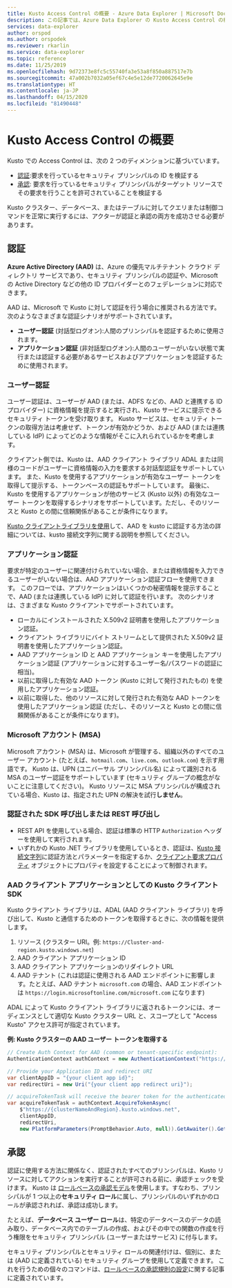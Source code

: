 ```yaml
---
title: Kusto Access Control の概要 - Azure Data Explorer | Microsoft Docs
description: この記事では、Azure Data Explorer の Kusto Access Control の概要について説明します。
services: data-explorer
author: orspod
ms.author: orspodek
ms.reviewer: rkarlin
ms.service: data-explorer
ms.topic: reference
ms.date: 11/25/2019
ms.openlocfilehash: 9d72373e8fc5c55740fa3e53a8f850a887517e7b
ms.sourcegitcommit: 47a002b7032a05ef67c4e5e12de7720062645e9e
ms.translationtype: HT
ms.contentlocale: ja-JP
ms.lasthandoff: 04/15/2020
ms.locfileid: "81490448"
---
```

# <a name="kusto-access-control-overview"></a>Kusto Access Control の概要

Kusto での Access Control は、次の 2 つのディメンションに基づいています。
* [認証](#authentication):要求を行っているセキュリティ プリンシパルの ID を検証する
* [承認](#authorization): 要求を行っているセキュリティ プリンシパルがターゲット リソースでその要求を行うことを許可されていることを検証する

Kusto クラスター、データベース、またはテーブルに対してクエリまたは制御コマンドを正常に実行するには、アクターが認証と承認の両方を成功させる必要があります。

## <a name="authentication"></a>認証


**Azure Active Directory (AAD)** は、Azure の優先マルチテナント クラウド ディレクトリ サービスであり、セキュリティ プリンシパルの認証や、Microsoft の Active Directory などの他の ID プロバイダーとのフェデレーションに対応できます。

AAD は、Microsoft で Kusto に対して認証を行う場合に推奨される方法です。 次のようなさまざまな認証シナリオがサポートされています。
* **ユーザー認証** (対話型ログオン):人間のプリンシパルを認証するために使用されます。
* **アプリケーション認証** (非対話型ログオン):人間のユーザーがいない状態で実行または認証する必要があるサービスおよびアプリケーションを認証するために使用されます。 

### <a name="user-authentication"></a>ユーザー認証
ユーザー認証は、ユーザーが AAD (または、ADFS などの、AAD と連携する ID プロバイダー) に資格情報を提示すると実行され、Kusto サービスに提示できるセキュリティ トークンを受け取ります。 Kusto サービスは、セキュリティ トークンの取得方法は考慮せず、トークンが有効かどうか、および AAD (または連携している IdP) によってどのような情報がそこに入れられているかを考慮します。

クライアント側では、Kusto は、AAD クライアント ライブラリ ADAL または同様のコードがユーザーに資格情報の入力を要求する対話型認証をサポートしています。 また、Kusto を使用するアプリケーションが有効なユーザー トークンを取得して提示する、トークンベースの認証もサポートしています。 最後に、Kusto を使用するアプリケーションが他のサービス (Kusto 以外) の有効なユーザー トークンを取得するシナリオをサポートしています。ただし、そのリソースと Kusto との間に信頼関係があることが条件になります。

[Kusto クライアントライブラリを使用](../../api/connection-strings/kusto.md)して、AAD を kusto に認証する方法の詳細については、kusto 接続文字列に関する説明を参照してください。

### <a name="application-authentication"></a>アプリケーション認証
要求が特定のユーザーに関連付けられていない場合、または資格情報を入力できるユーザーがいない場合は、AAD アプリケーション認証フローを使用できます。 このフローでは、アプリケーションはいくつかの秘密情報を提示することで、AAD (または連携している IdP) に対して認証を行います。 次のシナリオは、さまざまな Kusto クライアントでサポートされています。

* ローカルにインストールされた X.509v2 証明書を使用したアプリケーション認証。
* クライアント ライブラリにバイト ストリームとして提供された X.509v2 証明書を使用したアプリケーション認証。
* AAD アプリケーション ID と AAD アプリケーション キーを使用したアプリケーション認証 (アプリケーションに対するユーザー名/パスワードの認証に相当)。
* 以前に取得した有効な AAD トークン (Kusto に対して発行されたもの) を使用したアプリケーション認証。
* 以前に取得した、他のリソースに対して発行された有効な AAD トークンを使用したアプリケーション認証 (ただし、そのリソースと Kusto との間に信頼関係があることが条件になります)。


### <a name="microsoft-accounts-msas"></a>Microsoft アカウント (MSA)
Microsoft アカウント (MSA) は、Microsoft が管理する、組織以外のすべてのユーザー アカウント (たとえば、`hotmail.com`、`live.com`、`outlook.com`) を示す用語です。
Kusto は、UPN (ユニバーサル プリンシパル名) によって識別される MSA のユーザー認証をサポートしています (セキュリティ グループの概念がないことに注意してください)。
Kusto リソースに MSA プリンシパルが構成されている場合、Kusto は、指定された UPN の解決を試行**しません**。

### <a name="authenticated-sdk-or-rest-calls"></a>認証された SDK 呼び出しまたは REST 呼び出し
* REST API を使用している場合、認証は標準の HTTP `Authorization` ヘッダーを使用して実行されます。
* いずれかの Kusto .NET ライブラリを使用しているとき、認証は、[Kusto 接続文字列](../../api/connection-strings/kusto.md)に認証方法とパラメーターを指定するか、[クライアント要求プロパティ](https://kusto.azurewebsites.net/docs/api/request-properties.html) オブジェクトにプロパティを設定することによって制御されます。

### <a name="kusto-client-sdk-as-an-aad-client-application"></a>AAD クライアント アプリケーションとしての Kusto クライアント SDK
Kusto クライアント ライブラリは、ADAL (AAD クライアント ライブラリ) を呼び出して、Kusto と通信するためのトークンを取得するときに、次の情報を提供します。

1. リソース (クラスター URI。例: `https://Cluster-and-region.kusto.windows.net`)
2. AAD クライアント アプリケーション ID
3. AAD クライアント アプリケーションのリダイレクト URL
4. AAD テナント (これは認証に使用される AAD エンドポイントに影響します。たとえば、AAD テナント `microsoft.com` の場合、AAD エンドポイントは `https://login.microsoftonline.com/microsoft.com` になります)

ADAL によって Kusto クライアント ライブラリに返されるトークンには、オーディエンスとして適切な Kusto クラスター URL と、スコープとして "Access Kusto" アクセス許可が指定されています。

**例: Kusto クラスターの AAD ユーザー トークンを取得する**
```csharp
// Create Auth Context for AAD (common or tenant-specific endpoint):
AuthenticationContext authContext = new AuthenticationContext("https://login.microsoftonline.com/{AAD TenantID or name}");

// Provide your Application ID and redirect URI
var clientAppID = "{your client app id}";
var redirectUri = new Uri("{your client app redirect uri}");

// acquireTokenTask will receive the bearer token for the authenticated user
var acquireTokenTask = authContext.AcquireTokenAsync(
    $"https://{clusterNameAndRegion}.kusto.windows.net",
    clientAppID,
    redirectUri,
    new PlatformParameters(PromptBehavior.Auto, null)).GetAwaiter().GetResult();
```


## <a name="authorization"></a>承認

認証に使用する方法に関係なく、認証されたすべてのプリンシパルは、Kusto リソースに対してアクションを実行することが許可される前に、承認チェックを受けます。
Kusto は [ロールベースの承認モデル](role-based-authorization.md)を使用します。すなわち、プリンシパルが 1 つ以上の**セキュリティ ロール**に属し、プリンシパルのいずれかのロールが承認されれば、承認は成功します。

たとえば、**データベース ユーザー ロール**は、特定のデータベースのデータの読み取り、データベース内でのテーブルの作成、およびその中での関数の作成を行う権限をセキュリティ プリンシパル (ユーザーまたはサービス) に付与します。

セキュリティ プリンシパルとセキュリティ ロールの関連付けは、個別に、または (AAD に定義されている) セキュリティ グループを使用して定義できます。 これを行うための個々のコマンドは、[ロールベースの承認規則の設定](../security-roles.md)に関する記事に定義されています。

